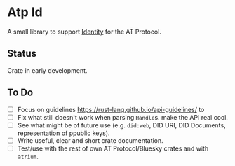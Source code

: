 # Atp Id

A small library to support [Identity](https://atproto.com/guides/identity)
for the AT Protocol.

## Status

Crate in early development.

## To Do

- [ ] Focus on guidelines <https://rust-lang.github.io/api-guidelines/> to
- [ ] Fix what still doesn't work when parsing `Handle`s.
    make the API real cool.
- [ ] See what might be of future use (e.g. `did:web`, DID URI, DID Documents,
    representation of ppublic keys).
- [ ] Write useful, clear and short crate documentation.
- [ ] Test/use with the rest of own AT Protocol/Bluesky crates and with `atrium`.

